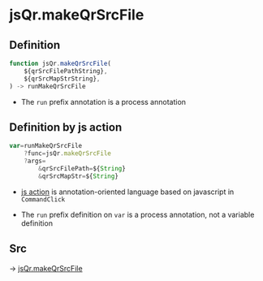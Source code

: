 # jsQr.makeQrSrcFile

## Definition

```js.js
function jsQr.makeQrSrcFile(
	${qrSrcFilePathString},
	${qrSrcMapStrString},
) -> runMakeQrSrcFile
```

- The `run` prefix annotation is a process annotation
## Definition by js action

```js.js
var=runMakeQrSrcFile
	?func=jsQr.makeQrSrcFile
	?args=
		&qrSrcFilePath=${String}
		&qrSrcMapStr=${String}
```

- [js action](#) is annotation-oriented language based on javascript in `CommandClick`

- The `run` prefix definition on `var` is a process annotation, not a variable definition

## Src

-> [jsQr.makeQrSrcFile](https://github.com/puutaro/CommandClick/blob/master/app/src/main/java/com/puutaro/commandclick/fragment_lib/terminal_fragment/js_interface/qr/JsQr.kt#L131)


